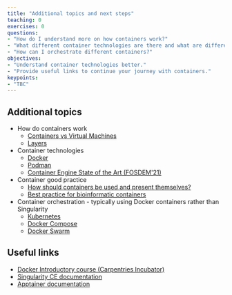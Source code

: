 ```yaml
---
title: "Additional topics and next steps"
teaching: 0
exercises: 0
questions:
- "How do I understand more on how containers work?"
- "What different container technologies are there and what are differences/implications?"
- "How can I orchestrate different containers?"
objectives:
- "Understand container technologies better."
- "Provide useful links to continue your journey with containers."
keypoints:
- "TBC"
---
```


## Additional topics

- How do containers work
  + [Containers vs Virtual Machines](https://learn.microsoft.com/en-us/virtualization/windowscontainers/about/containers-vs-vm)
  + [Layers](https://docs.docker.com/storage/storagedriver/)
- Container technologies
  + [Docker](https://docs.docker.com/)
  + [Podman](https://podman.io/)
  + [Container Engine State of the Art (FOSDEM'21)](https://www.youtube.com/watch?v=Ir11tGO7lpI)
- Container good practice
  + [How should containers be used and present themselves?](https://qnib.org/data/2023-01-29/HPC_OCI_Conformance_v10.pdf)
  + [Best practice for bioinformatic containers](https://f1000research.com/articles/7-742/v2)
- Container orchestration - typically using Docker containers rather than Singularity
  + [Kubernetes](https://kubernetes.io/)
  + [Docker Compose](https://docs.docker.com/compose/)
  + [Docker Swarm](https://docs.docker.com/engine/swarm/)

## Useful links

- [Docker Introductory course (Carpentries Incubator)](https://carpentries-incubator.github.io/docker-introduction/)
- [Singularity CE documentation](https://sylabs.io/docs/)
- [Apptainer documentation](https://apptainer.org/docs/)


